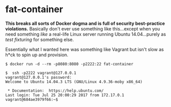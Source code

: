 fat-container
=============
**This breaks all sorts of Docker dogma and is full of security best-practice violations.** Basically don't ever use something like this...except when you need something *like* a real-life Linux server running Ubuntu 14.04...purely as *test fixturing* for something else.

Essentially what I wanted here was something like Vagrant but isn't slow as h\*ck to spin up and provision.

```
$ docker run -d --rm -p8080:8080 -p2222:22 fat-container

$  ssh -p2222 vagrant@127.0.0.1
vagrant@127.0.0.1's password:
Welcome to Ubuntu 14.04.3 LTS (GNU/Linux 4.9.36-moby x86_64)

 * Documentation:  https://help.ubuntu.com/
Last login: Tue Jul 25 20:00:29 2017 from 172.17.0.1
vagrant@684ae3979f66:~$
```